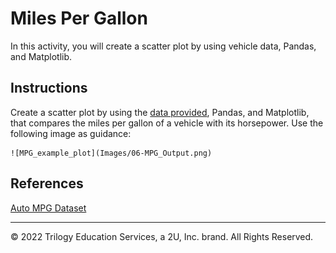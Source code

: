 # Miles Per Gallon

In this activity, you will create a scatter plot by using vehicle data, Pandas, and Matplotlib.

## Instructions

Create a scatter plot by using the [data provided](Resources/mpg.csv), Pandas, and Matplotlib, that compares the miles per gallon of a vehicle with its horsepower. Use the following image as guidance:

    ![MPG_example_plot](Images/06-MPG_Output.png)

## References

[Auto MPG Dataset](https://archive.ics.uci.edu/ml/datasets/auto+mpg)

- - -

© 2022 Trilogy Education Services, a 2U, Inc. brand. All Rights Reserved.

